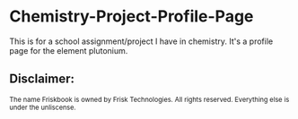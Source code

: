 # Chemistry-Project-Profile-Page
This is for a school assignment/project I have in chemistry. It's a profile page for the element plutonium.


## Disclaimer:
<small>The name Friskbook is owned by Frisk Technologies. All rights reserved. Everything else is under the unliscense.</small>
